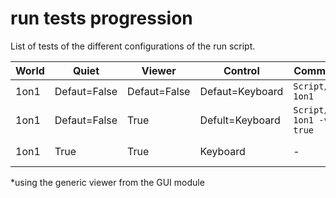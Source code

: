# run tests progression
List of tests of the different configurations of the run script.

World | Quiet | Viewer | Control | Command | Status
--- | ---| --- | --- | --- | ---
1on1 | Defaut=False | Defaut=False | Defaut=Keyboard | `Script/run 1on1` |  Working
1on1 | Defaut=False | True | Defult=Keyboard | `Script/run 1on1 -v true` |  Working*
1on1 | True | True | Keyboard | - | not tested


*using the generic viewer from the GUI module
